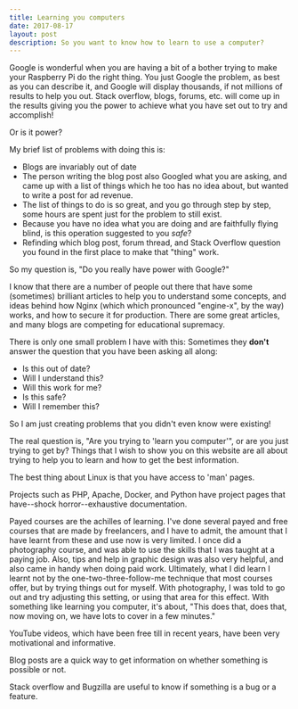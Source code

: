 ```yaml
---
title: Learning you computers
date: 2017-08-17
layout: post
description: So you want to know how to learn to use a computer?
---
```

Google is wonderful when you are having a bit of a bother trying to make your Raspberry Pi do the right thing. You just Google the problem, as best as you can describe it, and Google will display thousands, if not millions of results to help you out. Stack overflow, blogs, forums, etc. will come up in the results giving you the power to achieve what you have set out to try and accomplish!

Or is it power?

My brief list of problems with doing this is:

<ul>
  <li>Blogs are invariably out of date</li>
  <li>The person writing the blog post also Googled what you are asking, and came up with a list of things which he too has no idea about, but wanted to write a post for ad revenue.</li>
  <li>The list of things to do is so great, and you go through step by step, some hours are spent just for the problem to still exist.</li>
  <li>Because you have no idea what you are doing and are faithfully flying blind, is this operation suggested to you <em>safe</em>?</li>
  <li>Refinding which blog post, forum thread, and Stack Overflow question you found in the first place to make that "thing" work.</li>
</ul>

So my question is, "Do you really have power with Google?"

I know that there are a number of people out there that have some (sometimes) brilliant articles to help you to understand some concepts, and ideas behind how Nginx (which which pronounced "engine-x", by the way) works, and how to secure it for production. There are some great articles, and many blogs are competing for educational supremacy.

There is only one small problem I have with this: Sometimes they <strong>don't</strong> answer the question that you have been asking all along:

<ul>
	<li>Is this out of date?</li>
	<li>Will I understand this?</li>
	<li>Will this work for me?</li>
	<li>Is this safe?</li>
	<li>Will I remember this?</li>
</ul>

So I am just creating problems that you didn't even know were existing!

The real question is, "Are you trying to 'learn you computer'", or are you just trying to get by? Things that I wish to show you on this website are all about trying to help you to learn and how to get the best information.

The best thing about Linux is that you have access to 'man' pages.

Projects such as PHP, Apache, Docker, and Python have project pages that have--shock horror--exhaustive documentation.

Payed courses are the achilles of learning. I've done several payed and free courses that are made by freelancers, and I have to admit, the amount that I have learnt from these and use now is very limited. I once did a photography course, and was able to use the skills that I was taught at a paying job. Also, tips and help in graphic design was also very helpful, and also came in handy when doing paid work. Ultimately, what I did learn I learnt not by the one-two-three-follow-me technique that most courses offer, but by trying things out for myself. With photography, I was told to go out and try adjusting this setting, or using that area for this effect. With something like learning you computer, it's about, "This does that, does that, now moving on, we have lots to cover in a few minutes." 

YouTube videos, which have been free till in recent years, have been very motivational and informative.

Blog posts are a quick way to get information on whether something is possible or not.

Stack overflow and Bugzilla are useful to know if something is a bug or a feature.
